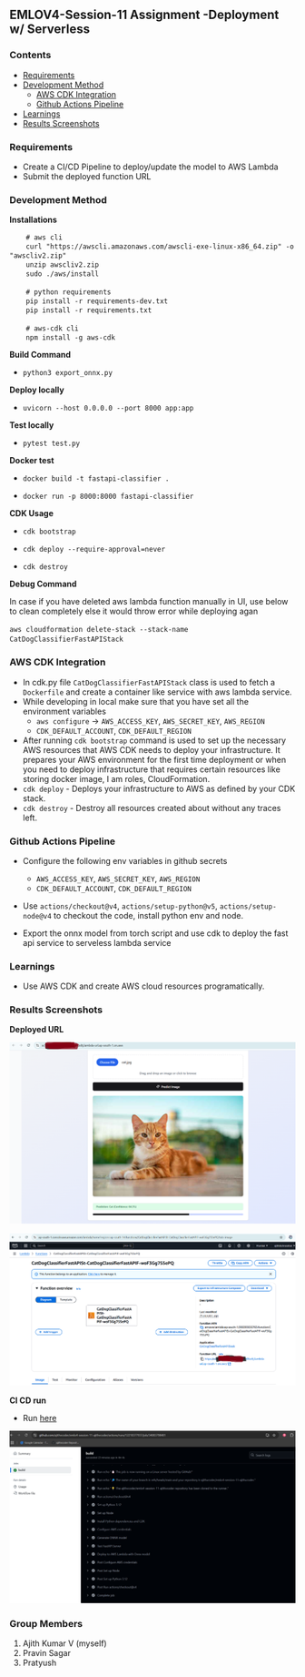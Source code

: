 ## EMLOV4-Session-11 Assignment -Deployment w/ Serverless

### Contents

- [Requirements](#requirements)
- [Development Method](#development-method)
    - [AWS CDK Integration](#aws-cdk-integration)
    - [Github Actions Pipeline](#github-actions-pipeline)
- [Learnings](#learnings)
- [Results Screenshots](#results-screenshots)

### Requirements

- Create a CI/CD Pipeline to deploy/update the model to AWS Lambda
- Submit the deployed function URL

### Development Method

**Installations**

```
    # aws cli
    curl "https://awscli.amazonaws.com/awscli-exe-linux-x86_64.zip" -o "awscliv2.zip"
    unzip awscliv2.zip
    sudo ./aws/install

    # python requirements
    pip install -r requirements-dev.txt
    pip install -r requirements.txt

    # aws-cdk cli
    npm install -g aws-cdk
```

**Build Command**

- `python3 export_onnx.py`

**Deploy locally**

- `uvicorn --host 0.0.0.0 --port 8000 app:app`

**Test locally**

- `pytest test.py`

**Docker test**

- `docker build -t fastapi-classifier .`

- `docker run -p 8000:8000 fastapi-classifier`

**CDK Usage**

- `cdk bootstrap`

- `cdk deploy --require-approval=never`

- `cdk destroy`

**Debug Command**

In case if you have deleted aws lambda function manually in UI, use below to clean completely else it would throw error while deploying agan

`aws cloudformation delete-stack --stack-name CatDogClassifierFastAPIStack`

### AWS CDK Integration

- In cdk.py file `CatDogClassifierFastAPIStack` class is used to fetch a `Dockerfile` and create a container like service with aws lambda service.
- While developing in local make sure that you have set all the environment variables
    - `aws configure`  -> `AWS_ACCESS_KEY`, `AWS_SECRET_KEY`, `AWS_REGION`
    - `CDK_DEFAULT_ACCOUNT`, `CDK_DEFAULT_REGION`
- After running `cdk bootstrap` command is used to set up the necessary AWS resources that AWS CDK needs to deploy your infrastructure. It prepares your AWS environment for the first time deployment or when you need to deploy infrastructure that requires certain resources like storing docker image, I am roles, CloudFormation.
- `cdk deploy` - Deploys your infrastructure to AWS as defined by your CDK stack.
- `cdk destroy` - Destroy all resources created about without any traces left.

### Github Actions Pipeline

- Configure the following env variables in github secrets

    - `AWS_ACCESS_KEY`, `AWS_SECRET_KEY`, `AWS_REGION`
    - `CDK_DEFAULT_ACCOUNT`, `CDK_DEFAULT_REGION`

- Use `actions/checkout@v4`, `actions/setup-python@v5`, `actions/setup-node@v4` to checkout the code, install python env and node.

- Export the onnx model from torch script and use cdk to deploy the fast api service to serveless lambda service

### Learnings

- Use AWS CDK and create AWS cloud resources programatically.

### Results Screenshots

**Deployed URL**

![](./assets/snap_output_session-11.png)


![](./assets/snap_output_ui_session-11.png)


**CI CD run**

- Run [here](https://github.com/ajithvcoder/emlo4-session-11-ajithvcoder/actions/runs/12218377937/job/34083798481)


![](./assets/snap_run_cicd_session-11.png)



### Group Members

1. Ajith Kumar V (myself)
2. Pravin Sagar
3. Pratyush

